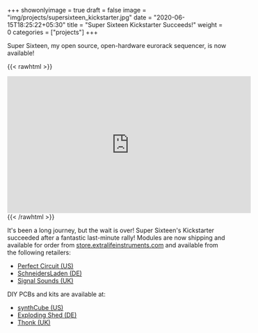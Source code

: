 +++
showonlyimage = true
draft = false
image = "img/projects/supersixteen_kickstarter.jpg"
date = "2020-06-15T18:25:22+05:30"
title = "Super Sixteen Kickstarter Succeeds!"
weight = 0
categories = ["projects"]
+++

Super Sixteen, my open source, open-hardware eurorack sequencer, is now available!

<!--more-->

{{< rawhtml >}}
<iframe width="560" height="315" src="https://www.youtube.com/embed/HZDlT9XvWzw" title="YouTube video player" frameborder="0" allow="accelerometer; autoplay; clipboard-write; encrypted-media; gyroscope; picture-in-picture" allowfullscreen></iframe>
{{< /rawhtml >}}

It's been a long journey, but the wait is over! Super Sixteen's Kickstarter succeeded after a fantastic last-minute rally! Modules are now shipping and available for order from [store.extralifeinstruments.com](https://store.extralifeinstruments.com) and available from the following retailers: 

 - [Perfect Circuit (US)](https://www.perfectcircuit.com/extralife-super-sixteen.html)
 - [SchneidersLaden (DE)](https://schneidersladen.de/en/extralife-instruments-super-sixteen)	
 - [Signal Sounds (UK)](https://www.signalsounds.com/extralife-instruments-super-sixteen-eurorack-sequencer-module-black)


DIY PCBs and kits are available at:

 - [synthCube (US)](https://synthcube.com/cart/extralife-super-sixteen-sequencer-aluminum-version?search=extralife&description=true)
 - [Exploding Shed (DE)](https://www.exploding-shed.com/diy-kits-overview/diy-kits-extralife/)	
 - [Thonk (UK)](https://www.thonk.co.uk/shop/extralife-supersixteen/)

